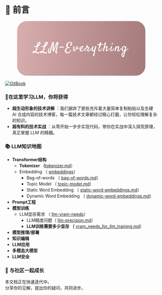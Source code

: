# 📃 前言

<figure><img src="images/cover.png" alt="LLM-Everything"><figcaption></figcaption></figure>

[![GitBook](https://img.shields.io/static/v1?message=Documented%20on%20GitBook\&logo=gitbook\&logoColor=ffffff\&label=%20\&labelColor=5c5c5c\&color=3F89A1)](https://chenzihong.gitbook.io/llm-everything)

### 🌟在这里学习LLM，你将获得

* **超生动形象的技术讲解** ：我们摒弃了那些充斥着大量简单复制粘贴以及生硬 AI 合成内容的技术博客，每一篇技术文章都经过精心打磨，让你轻松理解复杂的知识。
* **超有料的技术实战** ：从零开始一步步实现代码，带你在实战中深入探究原理，真正掌握 LLM 的精髓。

### 📚 LLM知识地图

* **Transformer结构**
  * **Tokenizer （**[tokenizer.md](transformer/tokenizer.md "mention")）
  * Embedding （ [embeddings](transformer/embeddings/ "mention")）
    * Bag-of-words （ [bag-of-words.md](transformer/embeddings/bag-of-words.md "mention")）
    * Topic Model （ [topic-model.md](transformer/embeddings/topic-model.md "mention")）
    * Static Word Embedding （ [static-word-embeddings.md](transformer/embeddings/static-word-embeddings.md "mention")）
    * Dynamic Word Embedding （ [dynamic-word-embeddings.md](transformer/embeddings/dynamic-word-embeddings.md "mention")）
* **Prompt工程**
* **模型训练**
  * LLM显存需求 （ [llm-vram-needs](train/llm-vram-needs/ "mention")）
    * LLM精度问题（ [llm-precision.md](train/llm-vram-needs/llm-precision.md "mention")）
    * **LLM训练需要多少显存 （** [vram\_needs\_for\_llm\_training.md](train/llm-vram-needs/vram_needs_for_llm_training.md "mention")）
* **模型推理/部署**
* **知识编辑**
* **LLM应用**
* **多模态大模型**
* **LLM安全**

### 🤝 与社区一起成长

本文档正在快速迭代中。\
分享你的见解，提出你的疑问，共同进步。
